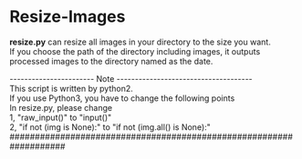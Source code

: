 # Resize-Images

**resize.py** can resize all images in your directory to the size you want.  
If you choose the path of the directory including images, it outputs processed images to the directory named as the date.  

----------------------- Note -------------------------------------  
This script is written by python2.  
If you use Python3, you have to change the following points  
In resize.py, please change  
1, "raw_input()" to "input()"  
2, "if not (img is None):" to "if not (img.all() is None):"  
###################################################################
